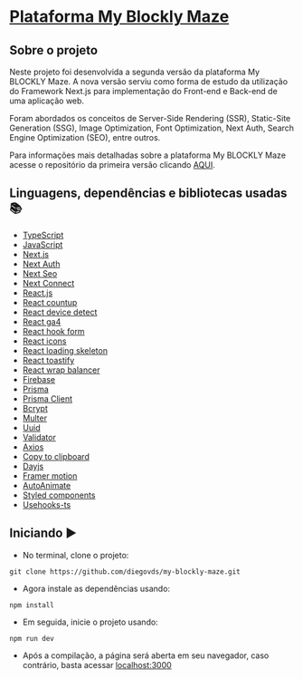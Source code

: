 # [Plataforma My Blockly Maze](https://myblocklymaze-v2.vercel.app/)

## Sobre o projeto

Neste projeto foi desenvolvida a segunda versão da plataforma My BLOCKLY Maze. A nova versão serviu como forma de estudo da utilização do Framework Next.js para implementação do Front-end e Back-end de uma aplicação web.

Foram abordados os conceitos de Server-Side Rendering (SSR), Static-Site Generation (SSG), Image Optimization, Font Optimization, Next Auth, Search Engine Optimization (SEO), entre outros.

Para informações mais detalhadas sobre a plataforma My BLOCKLY Maze acesse o repositório da primeira versão clicando [AQUI](https://github.com/diegovds/maze-game-generator#readme).

## Linguagens, dependências e bibliotecas usadas 📚

- [TypeScript](https://www.typescriptlang.org/)
- [JavaScript](https://developer.mozilla.org/pt-BR/docs/Web/JavaScript)
- [Next.js](https://nextjs.org/)
- [Next Auth](https://next-auth.js.org/)
- [Next Seo](https://github.com/garmeeh/next-seo#readme)
- [Next Connect](https://github.com/hoangvvo/next-connect#readme)
- [React.js](https://react.dev/)
- [React countup](https://github.com/glennreyes/react-countup)
- [React device detect](https://github.com/duskload/react-device-detect)
- [React ga4](https://github.com/codler/react-ga4)
- [React hook form](https://react-hook-form.com/)
- [React icons](https://react-icons.github.io/react-icons/)
- [React loading skeleton](https://github.com/dvtng/react-loading-skeleton)
- [React toastify](https://fkhadra.github.io/react-toastify/introduction)
- [React wrap balancer](https://react-wrap-balancer.vercel.app/)
- [Firebase](https://firebase.google.com/)
- [Prisma](https://www.prisma.io/)
- [Prisma Client](https://www.prisma.io/docs/concepts/components/prisma-client)
- [Bcrypt](https://github.com/kelektiv/node.bcrypt.js#readme)
- [Multer](https://github.com/expressjs/multer#readme)
- [Uuid](https://github.com/uuidjs/uuid#readme)
- [Validator](https://github.com/validatorjs/validator.js)
- [Axios](https://axios-http.com/)
- [Copy to clipboard](https://github.com/sudodoki/copy-to-clipboard#readme)
- [Dayjs](https://day.js.org/)
- [Framer motion](https://www.framer.com/motion/)
- [AutoAnimate](https://github.com/formkit/auto-animate#readme)
- [Styled components](https://styled-components.com/)
- [Usehooks-ts](https://usehooks-ts.com/)

## Iniciando ▶️

- No terminal, clone o projeto:

```
git clone https://github.com/diegovds/my-blockly-maze.git
```

- Agora instale as dependências usando:

```
npm install
```

- Em seguida, inicie o projeto usando:

```
npm run dev
```

- Após a compilação, a página será aberta em seu navegador, caso contrário, basta acessar [localhost:3000](http://localhost:3000/)
